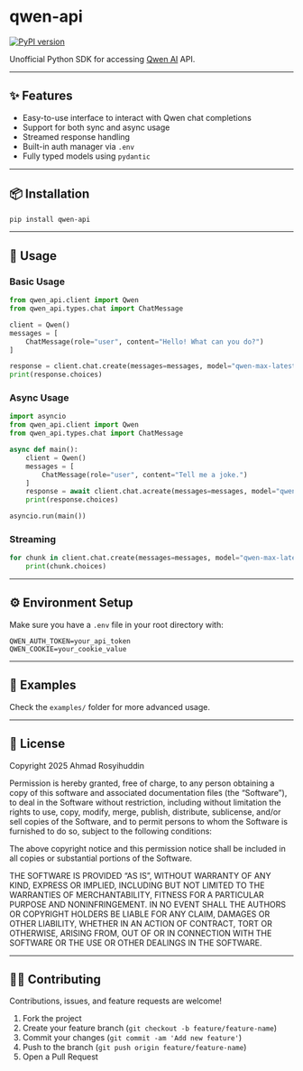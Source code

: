 # qwen-api

[![PyPI version](https://badge.fury.io/py/qwen-api.svg)](https://pypi.org/project/qwen-api/)

Unofficial Python SDK for accessing [Qwen AI](https://chat.qwen.ai) API.

---

## ✨ Features

- Easy-to-use interface to interact with Qwen chat completions
- Support for both sync and async usage
- Streamed response handling
- Built-in auth manager via `.env`
- Fully typed models using `pydantic`

---

## 📦 Installation

```bash
pip install qwen-api
```

---

## 🚀 Usage

### Basic Usage

```python
from qwen_api.client import Qwen
from qwen_api.types.chat import ChatMessage

client = Qwen()
messages = [
    ChatMessage(role="user", content="Hello! What can you do?")
]

response = client.chat.create(messages=messages, model="qwen-max-latest")
print(response.choices)
```

### Async Usage

```python
import asyncio
from qwen_api.client import Qwen
from qwen_api.types.chat import ChatMessage

async def main():
    client = Qwen()
    messages = [
        ChatMessage(role="user", content="Tell me a joke.")
    ]
    response = await client.chat.acreate(messages=messages, model="qwen-max-latest")
    print(response.choices)

asyncio.run(main())
```

### Streaming

```python
for chunk in client.chat.create(messages=messages, model="qwen-max-latest", stream=True):
    print(chunk.choices)
```

---

## ⚙️ Environment Setup

Make sure you have a `.env` file in your root directory with:

```env
QWEN_AUTH_TOKEN=your_api_token
QWEN_COOKIE=your_cookie_value
```

---

## 📂 Examples

Check the `examples/` folder for more advanced usage.

---

## 📃 License

Copyright 2025 Ahmad Rosyihuddin

Permission is hereby granted, free of charge, to any person obtaining a copy of this software and associated documentation files (the “Software”), to deal in the Software without restriction, including without limitation the rights to use, copy, modify, merge, publish, distribute, sublicense, and/or sell copies of the Software, and to permit persons to whom the Software is furnished to do so, subject to the following conditions:

The above copyright notice and this permission notice shall be included in all copies or substantial portions of the Software.

THE SOFTWARE IS PROVIDED “AS IS”, WITHOUT WARRANTY OF ANY KIND, EXPRESS OR IMPLIED, INCLUDING BUT NOT LIMITED TO THE WARRANTIES OF MERCHANTABILITY, FITNESS FOR A PARTICULAR PURPOSE AND NONINFRINGEMENT. IN NO EVENT SHALL THE AUTHORS OR COPYRIGHT HOLDERS BE LIABLE FOR ANY CLAIM, DAMAGES OR OTHER LIABILITY, WHETHER IN AN ACTION OF CONTRACT, TORT OR OTHERWISE, ARISING FROM, OUT OF OR IN CONNECTION WITH THE SOFTWARE OR THE USE OR OTHER DEALINGS IN THE SOFTWARE.

---

## 🙋‍♂️ Contributing

Contributions, issues, and feature requests are welcome!

1. Fork the project
2. Create your feature branch (`git checkout -b feature/feature-name`)
3. Commit your changes (`git commit -am 'Add new feature'`)
4. Push to the branch (`git push origin feature/feature-name`)
5. Open a Pull Request
